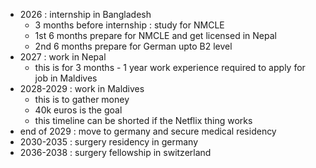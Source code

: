 - 2026 : internship in Bangladesh
	- 3 months before internship : study for NMCLE
	- 1st 6 months prepare for NMCLE and get licensed in Nepal
	- 2nd 6 months prepare for German upto B2 level
- 2027 : work in Nepal
	- this is for 3 months - 1 year work experience required to apply for job in Maldives
- 2028-2029 : work in Maldives
	- this is to gather money
	- 40k euros is the goal
	- this timeline can be shorted if the Netflix thing works
- end of 2029 : move to germany and secure medical residency
- 2030-2035 : surgery residency in germany
- 2036-2038 : surgery fellowship in switzerland